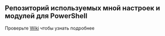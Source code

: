 ## Репозиторий используемых мной настроек и модулей для PowerShell

Проверьте [Wiki](https://github.com/ponfertato/PowerShell-Stuff/wiki) чтобы узнать подробнее
